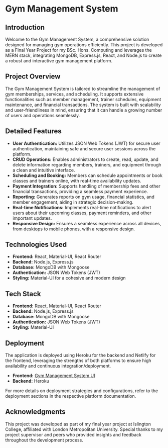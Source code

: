 # Gym Management System

## Introduction
Welcome to the Gym Management System, a comprehensive solution designed for managing gym operations efficiently. This project is developed as a Final Year Project for my BSc. Hons. Computing and leverages the MERN stack, integrating MongoDB, Express.js, React, and Node.js to create a robust and interactive gym management platform.

## Project Overview
The Gym Management System is tailored to streamline the management of gym memberships, services, and scheduling. It supports extensive functionalities such as member management, trainer schedules, equipment maintenance, and financial transactions. The system is built with scalability and user-friendliness in mind, ensuring that it can handle a growing number of users and operations seamlessly.

## Detailed Features
- **User Authentication:** Utilizes JSON Web Tokens (JWT) for secure user authentication, maintaining safe and secure user sessions across the platform.
- **CRUD Operations:** Enables administrators to create, read, update, and delete information regarding members, trainers, and equipment through a clean and intuitive interface.
- **Scheduling and Booking:** Members can schedule appointments or book classes and trainers online, with real-time availability updates.
- **Payment Integration:** Supports handling of membership fees and other financial transactions, providing a seamless payment experience.
- **Reporting:** Generates reports on gym usage, financial statistics, and member engagement, aiding in strategic decision-making.
- **Real-time Notifications:** Implements real-time notifications to alert users about their upcoming classes, payment reminders, and other important updates.
- **Responsive Design:** Ensures a seamless experience across all devices, from desktops to mobile phones, with a responsive design.

## Technologies Used
- **Frontend:** React, Material-UI, React Router
- **Backend:** Node.js, Express.js
- **Database:** MongoDB with Mongoose
- **Authentication:** JSON Web Tokens (JWT)
- **Styling:** Material-UI for a cohesive and modern design

## Tech Stack
- **Frontend:** React, Material-UI, React Router
- **Backend:** Node.js, Express.js
- **Database:** MongoDB with Mongoose
- **Authentication:** JSON Web Tokens (JWT)
- **Styling:** Material-UI

## Deployment
The application is deployed using Heroku for the backend and Netlify for the frontend, leveraging the strengths of both platforms to ensure high availability and continuous integration/deployment.
- **Frontend:** [Gym Management System UI](https://gym-management-system.netlify.app)
- **Backend:** Heroku

For more details on deployment strategies and configurations, refer to the deployment sections in the respective platform documentation.

## Acknowledgments
This project was developed as part of my final year project at Islington College, affiliated with London Metropolitan University. Special thanks to my project supervisor and peers who provided insights and feedback throughout the development process.